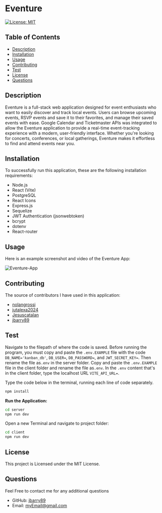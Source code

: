 # Eventure

  [![License: MIT](https://img.shields.io/badge/License-MIT-yellow.svg)](https://opensource.org/licenses/MIT)
  
  ## Table of Contents
  
  * [Description](#description)
  * [Installation](#installation)
  * [Usage](#usage)
  * [Contributing](#contributing)
  * [Test](#test)
  * [License](#license)
  * [Questions](#questions)
  
  ## Description
  Eventure is a full-stack web application designed for event enthusiasts who want to easily discover and track local events. Users can browse upcoming events, RSVP events and save it to their favorites, and manage their saved events with ease. Google Calendar and Ticketmaster APIs was integrated to allow the Eventure application to provide a real-time event-tracking experience with a modern, user-friendly interface. Whether you're looking for concerts, conferences, or local gatherings, Eventure makes it effortless to find and attend events near you.

  ## Installation
  To successfully run this application, these are the following installation requirements: 
  * Node.js
  * React (Vite)
  * PostgreSQL
  * React Icons
  * Express.js
  * Sequelize
  * JWT Authentication (jsonwebtoken)
  * bcrypt
  * dotenv
  * React-router 

  ## Usage 
  Here is an example screenshot and video of the Eventure App:

  ![Eventure-App](./client/src/assets/kanban-board-app.jpg)
  
  ## Contributing
  The source of contributors I have used in this application:
  * [nolangrossi](https://github.com/nolangrossi/)
  * [jutalexa2024](https://github.com/jutalexa2024)
  * [Jesuscatalan](https://github.com/Jesuscatalan)
  * [jbarry89](https://github.com/jbarry89/)
  
  ## Test 
  Navigate to the filepath of where the code is saved. Before running the program, you must copy and paste the `.env.EXAMPLE` file with the code `DB_NAME='kanban_db'`,  `DB_USER=`, `DB_PASSWORD=`, and `JWT_SECRET_KEY=`. Then rename the file as`.env` in the server folder. Copy and paste the `.env.EXAMPLE` file in the client folder and rename the file as`.env`. In the `.env` content that's in the client folder, type the localhost URL `VITE_API_URL=`.
  
  Type the code below in the terminal, running each line of code separately.

  ```bash
  npm install

  ```

  **Run the Application:**

  ``` bash 
  cd server
  npm run dev

  ``` 
  Open a new Terminal and navigate to project folder:

  ``` bash
  cd client 
  npm run dev

  ``` 

  ## License
  This project is Licensed under the MIT License.
  
  ## Questions
  Feel Free to contact me for any additional questions
  * GitHub: [jbarry89](https://github.com/jbarry89/)
  * Email: myEmail@gmail.com 